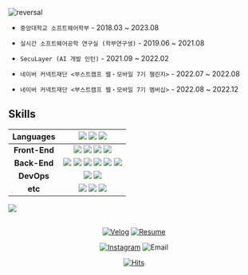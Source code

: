 ![reversal](https://capsule-render.vercel.app/api?type=rect&text=essential2189&fontAlign=30&fontSize=30&desc=Backend%20Developer&descAlign=67&descAlignY=50&theme=dark)


* `중앙대학교 소프트웨어학부` - 2018.03 ~ 2023.08

* `실시간 소프트웨어공학 연구실 (학부연구생)` - 2019.06 ~ 2021.08

* `SecuLayer (AI 개발 인턴)` - 2021.09 ~ 2022.02

* `네이버 커넥트재단 <부스트캠프 웹・모바일 7기 챌린지>` - 2022.07 ~ 2022.08

* `네이버 커넥트재단 <부스트캠프 웹・모바일 7기 멤버십>` - 2022.08 ~ 2022.12


## Skills
|**Languages**|<img src="https://img.shields.io/badge/Python-3776AB?style=flat-square&logo=python&logoColor=white"> <img src="https://img.shields.io/badge/JavaScript-F7DF1E?style=flat-square&logo=javascript&logoColor=black"> <img src="https://img.shields.io/badge/TypeScript-3178C6?style=flat-square&logo=typescript&logoColor=white">|
| :-----------: | :-------------:|
|**Front-End**|<img src="https://img.shields.io/badge/React-61DAFB?style=flat-square&logo=react&logoColor=black"> <img src="https://img.shields.io/badge/HTML-E34F26?style=flat-square&logo=html5&logoColor=white"> <img src="https://img.shields.io/badge/CSS-1572B6?style=flat-square&logo=css3&logoColor=white"> <img src="https://img.shields.io/badge/styled_component-DB7093?style=flat-square&logo=styled-components&logoColor=white">|
|**Back-End**|<img src="https://img.shields.io/badge/NestJS-E0234E?style=flat-square&logo=Nestjs&logoColor=white"> <img src="https://img.shields.io/badge/Node.js-339933?style=flat-square&logo=Node.js&logoColor=white"> <img src="https://img.shields.io/badge/Express-000000?style=fflat-square&logo=express&logoColor=white"> <img src="https://img.shields.io/badge/MySQL-4479A1?style=flat-square&logo=mysql&logoColor=white"> <img src="https://img.shields.io/badge/SQLite-003B57?style=fflat-square&logo=sqlite&logoColor=white"> <img src="https://img.shields.io/badge/TypeORM-F0372B?style=flat-square&logo=typeorm&logoColor=white">|
|**DevOps**|<img src="https://img.shields.io/badge/NGINX-009639?style=flat-square&logo=nginx&logoColor=white"> <img src="https://img.shields.io/badge/PM2-2B037A?style=flat-square&logo=pm2&logoColor=white">|
|**etc**|<img src="https://img.shields.io/badge/Webpack-8DD6F9?style=flat-square&logo=webpack&logoColor=black"> <img src="https://img.shields.io/badge/ESLint-4B32C3?style=flat-square&logo=eslint&logoColor=white"> <img src="https://img.shields.io/badge/Git-F05032?style=flat-square&logo=git&logoColor=white">|


<a href="https://github.com/essential2189/github-readme-stats"> 
  <img src="https://github-readme-stats-delta-flax-98.vercel.app/api?username=essential2189&show_icons=true&hide=stars&theme=dark" />
</a>
<br/><br/>
<div align=center> 

[![Velog](https://img.shields.io/badge/essential2189.dev-1e1e1e?style=flat-square&logoColor=white)](https://www.essential2189.dev)
[![Resume](https://img.shields.io/badge/Resume-000000?style=flat-square&logoColor=white)](https://www.essential2189.dev/resume)
  
[![Instagram](https://img.shields.io/badge/essential2189-E4405F?style=flat-square&logo=instagram&logoColor=white)](https://www.instagram.com/essential.lll8/)
![Email](https://img.shields.io/badge/essential2189@gmail.com-EA4335?style=flat-square&logo=gmail&logoColor=white)

[![Hits](https://hits.seeyoufarm.com/api/count/incr/badge.svg?url=https%3A%2F%2Fgithub.com%2Fessential2189&count_bg=%23888888&title_bg=%23353535&icon=&icon_color=%23FFFFFF&title=hits&edge_flat=true)](https://hits.seeyoufarm.com)
</div>
